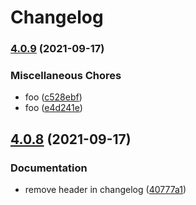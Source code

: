 # Changelog

### [4.0.9](https://gitlab.com/4s1/<PROJECT_URL>/compare/v4.0.8...v4.0.9) (2021-09-17)


### Miscellaneous Chores

* foo ([c528ebf](https://gitlab.com/4s1/<PROJECT_URL>/commit/c528ebfcc073c26eb23a92dd6bc85dbe8fed3f81))
* foo ([e4d241e](https://gitlab.com/4s1/<PROJECT_URL>/commit/e4d241e96c6eff3c8a28a973f6d0104206090297))

## [4.0.8](https://gitlab.com/4s1/playground/some-library/compare/v4.0.7...v4.0.8) (2021-09-17)


### Documentation

* remove header in changelog ([40777a1](https://gitlab.com/4s1/playground/some-library/commit/40777a1162145043388fa766acebda225777ec24))
